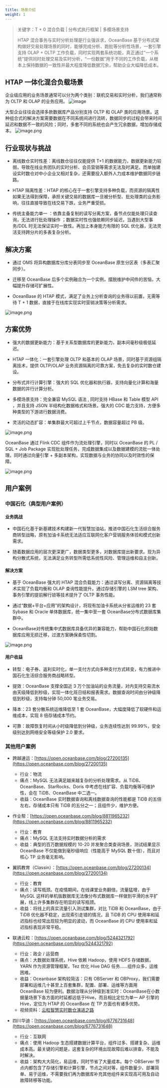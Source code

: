 ```yaml
---
title: 场景介绍
weight: 1
---
```


> 关键字：T + 0 混合负载 | 分布式执行框架 | 多模场景支持
>
> HTAP 混合事务与实时分析处理是行业强诉求，OceanBase 基于分布式架构做好交易处理场景的同时，能够完成分析、跑批等分析性场景，一套引擎支持 OLAP + OLTP 工作负载，同时实现两套系统功能，真正通过“一个系统”提供同时处理交易及实时分析，“一份数据”用于不同的工作负载，从根本上保持数据的一致性并最大程度降低数据冗余，帮助企业大幅降低成本。

## HTAP 一体化混合负载场景
企业级应用的业务场景通常可以分为两个类别：联机交易和实时分析，我们通常称为 OLTP 和 OLAP 的业务应用。
![image](/img/user_manual/operation_and_maintenance/scenario_best_practices/chapter_03_htap/01_introduction/001.png)


大型企业往往会选择多款数据库产品分别支持 OLTP 和 OLAP 类的应用场景。这种组合式的解决方案需要数据在不同系统间进行流转，数据同步的过程会带来时间延迟和数据不一致的风险；同时，多套不同的系统也会产生冗余数据，增加存储成本。
![image.png](/img/user_manual/operation_and_maintenance/scenario_best_practices/chapter_03_htap/01_introduction/002.png)



## 行业现状与挑战
- 离线数仓实时性差：离线数仓往往仅能提供 T+1 的数据能力，数据更新能力较弱，导致在线业务团队的实时分析、会员营销等需求无法及时满足。而单独建设实时数仓对中小企业又相对复杂，还需要投入额外人力成本维护数据同步链路。

- HTAP 隔离性差：HTAP 的核心在于一套引擎支持多种负载，而资源的隔离性如果无法得到保障，承担关键交易的数据库一旦被分析型、批处理类的业务影响，往往直接导致在线交易下跌，业务严重受损。

- 传统主备能力单一 ：依靠主备复制的读写分离方案，备节点仅能处理只读查询，无法进行批处理操作 ；数据实时性也强依赖同步延迟，当遇到大型事务/DDL 时无法保证实时一致性。再加上本身能力有限的 SQL 优化器，无法灵活支持跨分片的多表复杂分析。

## 解决方案

- 通过 OMS 将异构数据库分库分表同步至 OceanBase 原生分区表（多表汇聚同步）。

- 迁移至 OceanBase 后多个实例融合为一个实例，摆脱维护中间件的苦恼，大幅提升存储可扩展性。

- OceanBase 的 HTAP 模式，满足了业务上分析查询的业务得以前置，无需等待 T + 1 数据，直接于在线库实现实时营销决策等分析需求。

![image.png](/img/user_manual/operation_and_maintenance/scenario_best_practices/chapter_03_htap/01_introduction/003.png)

## 方案优势
- 强大的数据更新能力：基于关系型数据库的更新能力，副本间毫秒级极低延迟。

- HTAP 一体化：一套引擎处理 OLTP 和基本的 OLAP 场景，同时基于资源组隔离技术，提供 OLTP/OLAP 业务资源隔离的可靠方案，免去复杂的实时数仓建设。

- 分布式并行计算引擎：强大的 SQL 优化器和执行器，支持向量化计算和海量数据的并行计算分析。

- 多模场景支持：完全兼容 MySQL 语法 , 同时支持 HBase 和 Table 模型 API ，并且支持 JSON 半结构化数据格式和场景。强大的 CDC 能力支持，方便多种类型的下游进行数据消费。

- 灵活的动态扩容：单集群最大可超过上千节点，数据容量超过 PB 级。

![image.png](/img/user_manual/operation_and_maintenance/scenario_best_practices/chapter_03_htap/01_introduction/004.png)

OceanBase 通过 Flink CDC 组件作为流处理引擎，同时以 OceanBase 的 PL / SQL + Job Package 实现批处理任务，完成数据集成以及数据建模的流批一体处理。同时通过向量引擎 + 多副本架构，实现数据与业务的协同以及时效性的保障。

![image.png](/img/user_manual/operation_and_maintenance/scenario_best_practices/chapter_03_htap/01_introduction/005.png)

## 用户案例

### 中国石化（典型用户案例）

#### 业务挑战
- 中国石化基于新基建技术构建新一代智慧加油站，推进中国石化生活综合服务商转型战略，原有加油卡系统无法适应互联网化客户营销服务体验和模式创新需求。

- 随着数据应用的层次更深更广，数据类型更多，对数据库提出新要求。现为异构分散式系统，无法满足业务转型所需低系统性风险、管理运维和自主创新。

#### 解决方案
- 基于 OceanBase 强大的 HTAP 混合负载能力：通过读写分离、资源隔离等技术实现了负载均衡和 OLAP 查询性能提升。通过存储引擎的 LSM tree 架构、事务引擎的提前解行锁等技术提升了 OLTP 事务性能。

- 通过“数据+平台+应用”的架构设计，将现有加油卡系统从分省运维的 23 套 Sybase 和 Oracle 单体数据库，统一集中至一套 OceanBase分布式数据库集群中。

- OceanBase对传统集中式数据库具备优异的兼容能力，帮助中国石化原始数据库应用无损迁移，过渡方案确保柔性切割。

![image.png](/img/user_manual/operation_and_maintenance/scenario_best_practices/chapter_03_htap/01_introduction/006.png)

#### 用户收益

- 转型：电子券、返利实时化，单一支付方式向多种支付方式转变，有力推进中国石化生活综合服务商战略转型。

- 提效：OceanBase 支撑全国近 3 万个加油站的业务流量，对内支持交易流水由天级降低到秒级，实现一体化班日结和报表需求。数据查询时间由分钟级降低到秒级，支持每分钟 50,000 笔业务交易。

- 降本：23 套分散系统运维降低至 1 套 OceanBase，大幅度降低了软硬件和运维成本，实现 8 倍存储成本节约。

- 可靠：故障恢复时间从小时级降低到分钟级，业务连续性达到 99.99%，安全级别达到网络安全等级保护 2.0 要求。



###  其他用户案例

+ 跨越速运：[https://open.oceanbase.com/blog/27200135](https://open.oceanbase.com/blog/27200135)
    - 行业：物流
    - 痛点：MySQL 无法满足越来越复杂的分析处理需求。从 TiDB、OceanBase、StarRocks、Doris 中考虑在线扩容、负载均衡等可维护性，会在 TiDB、OceanBase 中二选一。
    - 收益：OceanBase 实时数据查询和离线数据查询的性能都是 TiDB 的五倍左右，存储成本只有 TiDB 的五分之一；且组件少，维护方便。

+ 作业帮：[https://open.oceanbase.com/blog/8811965232](https://open.oceanbase.com/blog/8811965232)
    - 行业：教育
    - 痛点：MySQL 无法支持实时数据分析的需求
    - 收益：典型的百万数据规模的 10-20 并发聚合类查询场景，测试结果显示 OceanBase 不仅能做到毫秒级响应（性能高于 MySQL 数十倍），而且对核心 TP 业务毫无影响。

+ 翼鸥教育（Classin）：[https://open.oceanbase.com/blog/27200134](https://open.oceanbase.com/blog/27200134)
    - 行业：教育
    - 痛点：读写瓶颈。在疫情期间，在线课堂业务翻倍，流量猛增，由于 MySQL 这样的单机版数据库无法像分布式数据库一样做到平滑的水平扩展，线上许多集群存在明显的读写瓶颈。
    - 收益：将线上的真实流量引入测试集群，对比 TiDB 和 OceanBase，由于 TiDB 优化器不稳定，出现索引走错的情况，且 TiDB 的 CPU 使用率和延迟指标也经常出现较为明显的波动，而 OceanBase 的 CPU 使用率和延迟指标表现非常平稳。

+ 联通云粒：[https://open.oceanbase.com/blog/5244321792](https://open.oceanbase.com/blog/5244321792)
    - 行业：政企 / 运营商
    - 痛点：大数据处理系统，Hive 依赖 Hadoop，使用 HDFS 存储数据，YARN 作为资源管理框架，Tez 优化 Hive DAG 任务……组件众多，运维困难。
    - 收益：Oceanbase 架构较简洁：只有 OBServer 和 OBProxy，我们需要部署和运维几十甚至上百套集群，配置、部署、运维等方面用 OceanBase 较为便利。数据治理从分钟级到准实时：OceanBase在小数据量场景下各方面的时延都远低于Hive，而且相比定位为单一 AP 引擎的 Hive，定位为 HTAP 的 OceanBase 在 TP 方面也有诸多优势。
    - 视频资料：[云粒智慧实时数仓演进之路](https://www.oceanbase.com/video/9001367)

+ 四川华迪：[https://open.oceanbase.com/blog/6776731648](https://open.oceanbase.com/blog/6776731648)
    - 行业：互联网
    - 痛点：使用 Hadoop 生态搭建数据计算平台，组件过多、搭建复杂、运维成本高。最关键的问题是，这套复杂的环境出现故障后难以排查，不能及时解决。
    - 收益：架构大大简化，易运维，同时节省了大量成本。每个 OBServer 节点内都包含了存储引擎和计算引擎，节点之间对等，组件数量少、部署简单、易于运维，不需要我们再为数据库补充其他组件来实现高可用及自动故障转移等功能。